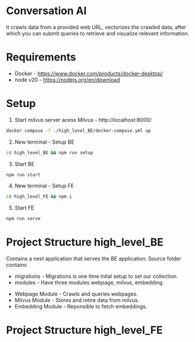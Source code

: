 # Conversation AI
It crawls data from a provided web URL, vectorizes the crawled data, after which you can submit queries to retrieve and visualize relevant information.

# Requirements
* Docker - https://www.docker.com/products/docker-desktop/
* node v20 - https://nodejs.org/en/download

# Setup
1. Start milvus server acess Milvus - http://localhost:8000/
```bash
docker compose -f ./high_level_BE/docker-compose.yml up
```
2. New terminal - Setup BE
```bash
cd high_level_BE && npm run setup 
```
3. Start BE
```bash
npm run start 
```
4. New terminal - Setup FE
```bash
cd high_level_FE && npm i
```
5. Start FE
```bash
npm run serve
```

# Project Structure high_level_BE
Contains a nest application that serves the BE application. Source folder contains
* migrations - Migrations is one time inital setup to set our collection.
* modules - Have three modules webpage, milvus, embedding.
 - Webpage Module - Crawls and queries webpages. 
 - Milvus Module - Stores and retire data from milvus.
 - Embedding Module - Reponsible to fetch embeddings.

# Project Structure high_level_FE